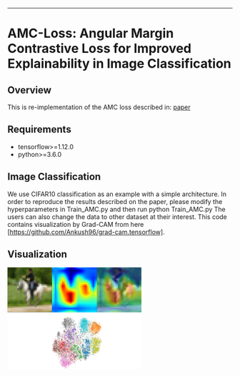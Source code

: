 _______
# AMC-Loss: Angular Margin Contrastive Loss for Improved Explainability in Image Classification

## Overview
This is re-implementation of the AMC loss described in: [paper](https://arxiv.org/pdf/2004.09805.pdf)

## Requirements
* tensorflow>=1.12.0
* python>=3.6.0

## Image Classification
We use CIFAR10 classification as an example with a simple architecture. In order to reproduce the results described on the paper, please modify the hyperparameters in Train_AMC.py and then run python Train_AMC.py The users can also change the data to other dataset at their interest. This code contains visualization by Grad-CAM from here [https://github.com/Ankush96/grad-cam.tensorflow]. 

## Visualization
<img src="result/cifar10/Baseline/result_baseline.png" width="300">
